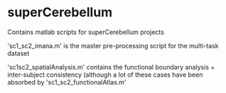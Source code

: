 # superCerebellum
Contains matlab scripts for superCerebellum projects

'sc1_sc2_imana.m' is the master pre-processing script for the multi-task dataset

'sc1sc2_spatialAnalysis.m' contains the functional boundary analysis + inter-subject consistency (although a lot of these cases have been absorbed by 'sc1_sc2_functionalAtlas.m'


